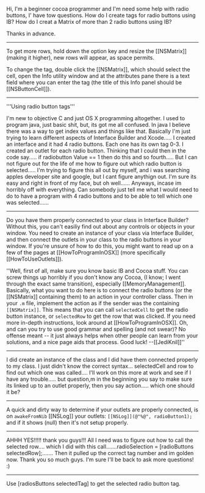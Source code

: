 Hi, I'm a beginner cocoa programmer and I'm need some help with radio buttons, I' have tow questions.
How do I create tags for radio buttons using IB?
How do I creat a Matrix of more than 2 radio buttons using IB?

Thanks in advance.

----

To get more rows, hold down the option key and resize the [[NSMatrix]] (making it higher), new rows will appear, as space permits.

To change the tag, double click the [[NSMatrix]], which should select the cell, open the Info utility window and at the attributes pane there is a text field where you can enter the tag (the title of this Info panel should be [[NSButtonCell]]).

----

'''Using radio button tags'''

I'm new to objective C and just OS X programming altogether. I used to program java, just basic shit, but, its got me all confused. In java I believe there was a way to get index values and things like that. Basically I'm just trying to learn different aspects of Interface Builder and Xcode..... I created an interface and it had 4 radio buttons. Each one has its own tag 0-3. I created an outlet for each radio button. Thinking that I could then in the code say..... if radiobutton Value == 1 then do this and so fourth..... But I can not figure out for the life of me how to figure out which radio button is selected..... I'm trying to figure this all out by myself, and i was searching apples developer site and google, but I cant figure anythign out. I'm sure its easy and right in front of my face, but oh well...... Anyways, incase im horribly off with everything. Can somebody just tell me what I would need to do to have a program with 4 radio buttons and to be able to tell which one was selected......

----

Do you have them properly connected to your class in Interface Builder? Without this, you can't easiliy find out about any controls or objects in your window. You need to create an instance of your class via Interface Builder, and then connect the outlets in your class to the radio buttons in your window. If you're unsure of how to do this, you might want to read up on a few of the pages at [[HowToProgramInOSX]] (more specifically [[HowToUseOutlets]]).

''Well, first of all, make sure you know basic IB and Cocoa stuff. You can screw things up horribly if you don't know any Cocoa, (I know; I went through the exact same transition), especially [[MemoryManagement]]. Basically, what you want to do here is to connect the radio buttons (or the [[NSMatrix]] containing them) to an action in your controller class. Then in your <code>.m</code> file, implement the action as if the sender was the containing <code>[[NSMatrix]]</code>. This means that you can call <code>selectedCell</code> to get the radio button instance, or <code>selectedRow</code> to get the row that was clicked. If you need more in-depth instructions, look around at [[HowToProgramInOSX]]. Oh, and can you try to use good grammar and spelling (and not swear)? No offense meant -- it just always helps when other people can learn from your solutions, and a nice page aids that process. Good luck! --[[JediKnil]]''

----

I did create an instance of the class and I did have them connected properly to my class. I just didn't know the correct syntax... selectedCell and row to find out which one was called.... I'll work on this more at work and see if I have any trouble..... but question,m in the beginning you say to make sure its linked up to an outlet properly, then you say action..... which one should it be?

----

A quick and dirty way to determine if your outlets are properly connected, is on <code>awakeFromNib</code> [[NSLog]] your outlets: <code>[[NSLog]](@"%@", radioButton1);</code> and if it shows (null) then it's not setup properly.

----

AHHH YES!!!!! thank you guys!!! All I need was to figure out how to call the selected row.... which I did with this call.......radioSelection = [radioButtons selectedRow];....... Then it pulled up the correct tag number and im golden now. Thank you so much guys. I'm sure I'll be back to ask more questions! :)

----

Use [radiosButtons selectedTag] to get the selected radio button tag.